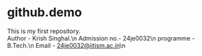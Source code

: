 # github.demo
This is my first repository.
<br>
Author - Krish Singhal.\n
Admission no.- 24je0032\n 
programme - B.Tech.\n
Email - 24je0032@iitism.ac.in\n
